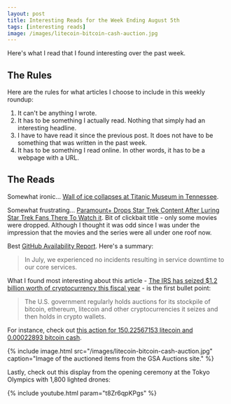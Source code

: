 ```yaml
---
layout: post
title: Interesting Reads for the Week Ending August 5th
tags: [interesting reads]
image: /images/litecoin-bitcoin-cash-auction.jpg
---
```


Here's what I read that I found interesting over the past week.

## The Rules

Here are the rules for what articles I choose to include in this weekly roundup:

1. It can't be anything I wrote.
2. It has to be something I actually read. Nothing that simply had an interesting headline.
3. I have to have read it since the previous post. It does not have to be something that was written in the past week.
4. It has to be something I read online. In other words, it has to be a webpage with a URL.

## The Reads

Somewhat ironic... [Wall of ice collapses at Titanic Museum in Tennessee](https://abcnews.go.com/Entertainment/wireStory/iceberg-wall-collapse-titanic-museum-tennessee-hurts-79246224).

Somewhat frustrating... [Paramount+ Drops Star Trek Content After Luring Star Trek Fans There To Watch it](https://www.giantfreakinrobot.com/?p=265227). Bit of clickbait title - only some movies were dropped. Although I thought it was odd since I was under the impression that the movies and the series were all under one roof now.

Best [GitHub Availability Report](https://github.blog/2021-08-04-github-availability-report-july-2021/). Here's a summary:

> In July, we experienced no incidents resulting in service downtime to our core services.

What I found most interesting about this article - [The IRS has seized $1.2 billion worth of cryptocurrency this fiscal year](https://www.cnbc.com/2021/08/04/irs-has-seized-1point2-billion-worth-of-cryptocurrency-this-year-.html) - is the first bullet point:

> The U.S. government regularly holds auctions for its stockpile of bitcoin, ethereum, litecoin and other cryptocurrencies it seizes and then holds in crypto wallets.

For instance, check out [this action for 150.22567153 litecoin and 0.00022893 bitcoin cash](https://gsaauctions.gov/gsaauctions/aucdsclnk?sl=4TQSCI21402001).

{% include image.html src="/images/litecoin-bitcoin-cash-auction.jpg" caption="Image of the auctioned items from the GSA Auctions site." %}

Lastly, check out this display from the opening ceremony at the Tokyo Olympics with 1,800 lighted drones:

{% include youtube.html param="t8Zr6qpKPgs" %}